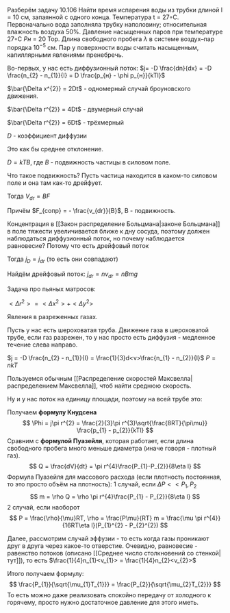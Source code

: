 Разберём задачу $10.106$
Найти время испарения воды из трубки длиной l = 10 см, запаянной с одного конца. Температура t = 27◦C. Первоначально вода заполняла трубку наполовину; относительная влажность воздуха 50%. Давление насыщенных паров при температуре 27◦C 
$Pн$ = 20 Тор. 
Длина свободного пробега $λ$ в системе воздух–пар порядка $10^{-5}$ см. 
Пар у поверхности воды считать насыщенным, капиллярными явлениями пренебречь.

Во-первых, у нас есть диффузионный поток: $j= -D \frac{dn}{dx} = -D \frac{n_{2} - n_{1}}{l} = D \frac{p_{н} - \phi p_{н}}{kTl}$

$\bar{\Delta x^{2}} = 2Dt$ - одномерный случай броуновского движения.

$\bar{\Delta r^{2}} = 4Dt$ - двумерный случай

$\bar{\Delta r^{2}} = 6Dt$ - трёхмерный

$D$ - коэффициент диффузии

Это как бы среднее отклонение.

$D = kTB$, где $B$ - подвижность частицы в силовом поле.

Что такое подвижность? Пусть частица находится в каком-то силовом поле и она там как-то дрейфует.

Тогда $V_{dr} = BF$

Причём $F_{сопр} = - \frac{v_{dr}}{B}$, B - подвижность.

Концентрация в [[Закон распределение Больцмана|законе Больцмана]] в поле тяжести увеличивается ближе к дну сосуда, поэтому должен наблюдаться диффузионный поток, но почему наблюдается равновесие? Потому что есть дрейфовый поток

Тогда $j_{D} = j_{dr}$ (то есть они совпадают)

Найдём дрейфовый поток: $j_{dr} = nv_{dr} = nBmg$

Задача про пьяных матросов:

$<\Delta r^{2}> = <\Delta x^{2}> + <\Delta y^{2}>$

Явления в разреженных газах.

Пусть у нас есть шероховатая труба. Движение газа в шероховатой трубе, если газ разрежен, то у нас просто есть диффузия - медленное течение слева направо.

$j = -D \frac{n_{2} - n_{1}}{l} = \frac{1}{3}d<v>\frac{n_{1} - n_{2}}{l}$
$P = nkT$

Пользуемся обычным [[Распределение скоростей Максвелла|распределением Максвелла]], чтоб найти среднюю скорость.

Ну и у нас поток на единицу площади, поэтому на всей трубе это:

Получаем **формулу Кнудсена**
$$
\Phi = j\pi r^{2} = \frac{2}{3}\pi r^{3}\sqrt{\frac{8RT}{\pi\mu}} \frac{p_{1} - p_{2}}{kTl}
$$Сравним с **формулой Пуазейля**, которая работает, если длина свободного пробега много меньше диаметра (иначе говоря - плотный газ).
$$
Q = \frac{dV}{dt} = \pi r^{4}\frac{P_{1}-P_{2}}{8\eta l}
$$
Формула Пуазейля для массового расхода (если плотность постоянная, то это просто объём на плотность):
1 cлучай, если $\Delta P << P_{1}, P_{2}$
$$
m = \rho Q = \rho \pi r^{4}\frac{P_{1} - P_{2}}{8\eta l}
$$
2 случай, если наоборот
$$
P = \frac{\rho}{\mu}RT,
\rho = \frac{P\mu}{RT}
m = \frac{\mu \pi r^{4}}{16RT\eta l}(P_{1}^{2} - P_{2}^{2})
$$

Далее, рассмотрим случай эффузии - то есть когда газы проникают друг в друга через какое-то отверстие.
Очевидно, равновесие - равенство потоков (описано [[Среднее число столкновений со стенкой|тут]]), то есть
$\frac{1}{4}n_{1}<v_{1}> = \frac{1}{4}n_{2}<v_{2}>$

Итого получаем формулу:
$$
\frac{P_{1}}{\sqrt{\mu_{1}T_{1}}} = \frac{P_{2}}{\sqrt{\mu_{2}T_{2}}}
$$
То есть можно даже реализовать спокойно передачу от холодного к горячему, просто нужно достаточное давление для этого иметь.
